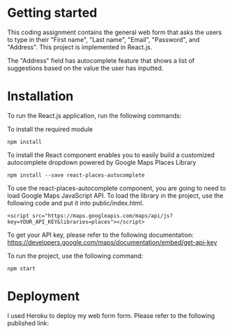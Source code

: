 # Getting started

This coding assignment contains the general web form that asks the users to type in their "First name", "Last name", "Email", "Password", and "Address". This project is implemented in React.js. 

The "Address" field has autocomplete feature that shows a list of suggestions based on the value the user has inputted.  

# Installation

To run the React.js application, run the following commands:

To install the required module

    npm install

To install the React component enables you to easily build a customized autocomplete dropdown powered by Google Maps Places Library

    npm install --save react-places-autocomplete

To use the react-places-autocomplete component, you are going to need to load Google Maps JavaScript API. To load the library in the project, use the following code and put it into public/index.html.

    <script src="https://maps.googleapis.com/maps/api/js?key=YOUR_API_KEY&libraries=places"></script>

To get your API key, please refer to the following documentation: 
https://developers.google.com/maps/documentation/embed/get-api-key

To run the project, use the following command: 

    npm start

# Deployment

I used Heroku to deploy my web form form. Please refer to the following published link: 





